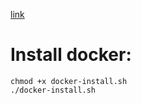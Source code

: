 [link](https://docs.docker.com/engine/install/ubuntu/)

# Install docker:
```
chmod +x docker-install.sh
./docker-install.sh
```
